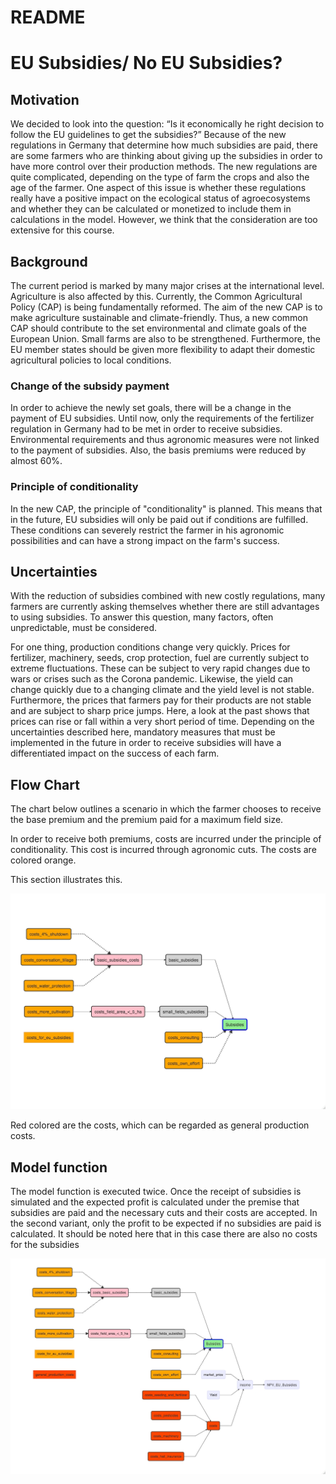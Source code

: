 README
================

# EU Subsidies/ No EU Subsidies?


## Motivation 

We decided to look into the question: “Is it economically he right decision to follow the EU guidelines to get the subsidies?”
Because of the new regulations in Germany that determine how much subsidies are paid, there are some farmers who are thinking about giving up the subsidies in order to have more control over their production methods.
The new regulations are quite complicated, depending on the type of farm the crops and also the age of the farmer. 
One aspect of this issue is whether these regulations really have a positive impact on the ecological status of agroecosystems and whether they can be calculated or monetized to include them in calculations in the model. However, we think that the consideration are too extensive for this course.


## Background 

The current period is marked by many major crises at the international level. Agriculture is also affected by this. 
Currently, the Common Agricultural Policy (CAP) is being fundamentally reformed.
The aim of the new CAP is to make agriculture sustainable and climate-friendly. Thus, a new common CAP should contribute to the set environmental and climate goals of the European Union.
Small farms are also to be strengthened. Furthermore, the EU member states should be given more flexibility to adapt their domestic agricultural policies to local conditions. 


### Change of the subsidy payment


In order to achieve the newly set goals, there will be a change in the payment of EU subsidies. Until now, only the requirements of the fertilizer regulation in Germany had to be met in order to receive subsidies.  Environmental requirements and thus agronomic measures were not linked to the payment of subsidies. Also, the basis premiums were reduced by almost 60%. 


### Principle of conditionality

In the new CAP, the principle of "conditionality" is planned. 
This means that in the future, EU subsidies will only be paid out if conditions are fulfilled. These conditions can severely restrict the farmer in his agronomic possibilities and can have a strong impact on the farm's success. 



## Uncertainties


With the reduction of subsidies combined with new costly regulations, many farmers are currently asking themselves whether there are still advantages to using subsidies. 
To answer this question, many factors, often unpredictable, must be considered. 

For one thing, production conditions change very quickly. Prices for fertilizer, machinery, seeds, crop protection, fuel are currently subject to extreme fluctuations.  These can be subject to very rapid changes due to wars or crises such as the Corona pandemic. 
Likewise, the yield can change quickly due to a changing climate and the yield level is not stable.  
Furthermore, the prices that farmers pay for their products are not stable and are subject to sharp price jumps. Here, a look at the past shows that prices can rise or fall within a very short period of time. 
Depending on the uncertainties described here, mandatory measures that must be implemented in the future in order to receive subsidies will have a differentiated impact on the success of each farm. 


## Flow Chart 


The chart below outlines a scenario in which the farmer chooses to receive the base premium and the premium paid for a maximum field size. 

In order to receive both premiums, costs are incurred under the principle of conditionality. This cost is incurred through agronomic cuts. The costs are colored orange. 

This section illustrates this. 

![image info](./Chart_1.jpeg)

Red colored are the costs, which can be regarded as general production costs.


## Model function

The model function is executed twice. Once the receipt of subsidies is simulated and the expected profit is calculated under the premise that subsidies are paid and the necessary cuts and their costs are accepted. In the second variant, only the profit to be expected if no subsidies are paid is calculated. It should be noted here that in this case there are also no costs for the subsidies





![image info](./Plot_concept.jpeg)

